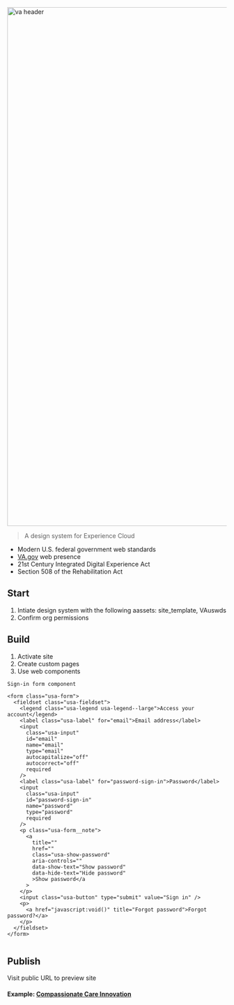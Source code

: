 <img width="1191" alt="va header" src="https://user-images.githubusercontent.com/104940944/171872105-9676d357-4a29-4427-9dfa-4f4d846f75be.png">

> A design system for Experience Cloud
* Modern U.S. federal government web standards
* [VA.gov](https://www.va.gov/) web presence
* 21st Century Integrated Digital Experience Act
* Section 508 of the Rehabilitation Act

## Start
1. Intiate design system with the following aassets: site_template, VAuswds
2. Confirm org permissions

## Build
1. Activate site
2. Create custom pages
3. Use web components

```
Sign-in form component

<form class="usa-form">
  <fieldset class="usa-fieldset">
    <legend class="usa-legend usa-legend--large">Access your account</legend>
    <label class="usa-label" for="email">Email address</label>
    <input
      class="usa-input"
      id="email"
      name="email"
      type="email"
      autocapitalize="off"
      autocorrect="off"
      required
    />
    <label class="usa-label" for="password-sign-in">Password</label>
    <input
      class="usa-input"
      id="password-sign-in"
      name="password"
      type="password"
      required
    />
    <p class="usa-form__note">
      <a
        title=""
        href=""
        class="usa-show-password"
        aria-controls=""
        data-show-text="Show password"
        data-hide-text="Hide password"
        >Show password</a
      >
    </p>
    <input class="usa-button" type="submit" value="Sign in" />
    <p>
      <a href="javascript:void()" title="Forgot password">Forgot password?</a>
    </p>
  </fieldset>
</form>
    
```


## Publish
Visit public URL to preview site


#### Example: [Compassionate Care Innovation](https://ccidev-vacommunity.cs133.force.com/ccisubmissionportal)
